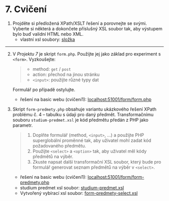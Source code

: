 # 7. Cvičení

1. Projděte si předložená XPath/XSLT řešení a porovnejte se svými. Vyberte si některá a dokončete příslušný XSL soubor tak, aby výstupem bylo buď validní HTML nebo XML.
    - vlastní xsl soubory: [složka](/cvičení%206/task%205)

---

2. V *Projektu 7* je skript `form.php`. Použijte jej jako základ pro experiment s `<form>`. Vyzkoušejte:
    > * method: `get` / `post`
    > * action: přechod na jinou stránku
    > * `<input>`: použijte různé typy dat
    
    Formulář po případě ostylujte.

    - řešení na basic webu (cvičení1): [localhost:51001/form/form.php](http://localhost:51001/form/form.php)


3. Skript `form-predmety.php` obsahuje variantu ukázkového řešení XPath problému č. 4 – tabulku s údaji pro daný předmět. Transformačnímu souboru `studium-predmet.xsl` je kód předmětu předán z PHP jako parametr.
    > 1. Doplňte formulář (method, `<input>`, ...) a použijte PHP superglobální proměnné tak, aby uživatel mohl zadat kód požadovaného předmětu.
    > 2. Použijte `<select>` a `<option>` tak, aby uživatel měl kódy předmětů na výběr.
    > 3. Zkuste napsat další transformační XSL soubor, který bude pro formulář generovat seznam předmětů na výběr v `<select>`.

    -  řešení na basic webu (cvičení1): [localhost:51001/form/form-predmety.php](http://localhost:51001/form/form-predmety.php)
    -  studium predmet xsl soubor: [studium-predmet.xsl](studium-predmet.xsl)
    -  Vytvořený vybírací xsl soubor: [form-predmety-select.xsl](/cvičení%201/DockerSetup/BasicWeb/php/src/form/form-predmety-select.xsl)